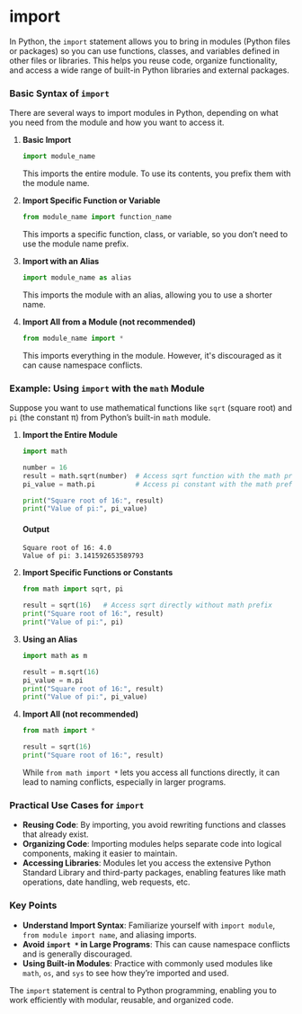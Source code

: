 # import
In Python, the `import` statement allows you to bring in modules (Python files or packages) so you can use functions, classes, and variables defined in other files or libraries. This helps you reuse code, organize functionality, and access a wide range of built-in Python libraries and external packages.

### Basic Syntax of `import`

There are several ways to import modules in Python, depending on what you need from the module and how you want to access it.

1. **Basic Import**  
   ```python
   import module_name
   ```
   This imports the entire module. To use its contents, you prefix them with the module name.

2. **Import Specific Function or Variable**  
   ```python
   from module_name import function_name
   ```
   This imports a specific function, class, or variable, so you don’t need to use the module name prefix.

3. **Import with an Alias**  
   ```python
   import module_name as alias
   ```
   This imports the module with an alias, allowing you to use a shorter name.

4. **Import All from a Module (not recommended)**  
   ```python
   from module_name import *
   ```
   This imports everything in the module. However, it's discouraged as it can cause namespace conflicts.

### Example: Using `import` with the `math` Module

Suppose you want to use mathematical functions like `sqrt` (square root) and `pi` (the constant π) from Python’s built-in `math` module.

1. **Import the Entire Module**

   ```python
   import math

   number = 16
   result = math.sqrt(number)  # Access sqrt function with the math prefix
   pi_value = math.pi          # Access pi constant with the math prefix

   print("Square root of 16:", result)
   print("Value of pi:", pi_value)
   ```

   #### Output
   ```
   Square root of 16: 4.0
   Value of pi: 3.141592653589793
   ```

2. **Import Specific Functions or Constants**

   ```python
   from math import sqrt, pi

   result = sqrt(16)   # Access sqrt directly without math prefix
   print("Square root of 16:", result)
   print("Value of pi:", pi)
   ```

3. **Using an Alias**

   ```python
   import math as m

   result = m.sqrt(16)
   pi_value = m.pi
   print("Square root of 16:", result)
   print("Value of pi:", pi_value)
   ```

4. **Import All (not recommended)**

   ```python
   from math import *

   result = sqrt(16)
   print("Square root of 16:", result)
   ```

   While `from math import *` lets you access all functions directly, it can lead to naming conflicts, especially in larger programs.

### Practical Use Cases for `import`

- **Reusing Code**: By importing, you avoid rewriting functions and classes that already exist.
- **Organizing Code**: Importing modules helps separate code into logical components, making it easier to maintain.
- **Accessing Libraries**: Modules let you access the extensive Python Standard Library and third-party packages, enabling features like math operations, date handling, web requests, etc.

### Key Points 
- **Understand Import Syntax**: Familiarize yourself with `import module`, `from module import name`, and aliasing imports.
- **Avoid `import *` in Large Programs**: This can cause namespace conflicts and is generally discouraged.
- **Using Built-in Modules**: Practice with commonly used modules like `math`, `os`, and `sys` to see how they’re imported and used.

The `import` statement is central to Python programming, enabling you to work efficiently with modular, reusable, and organized code.